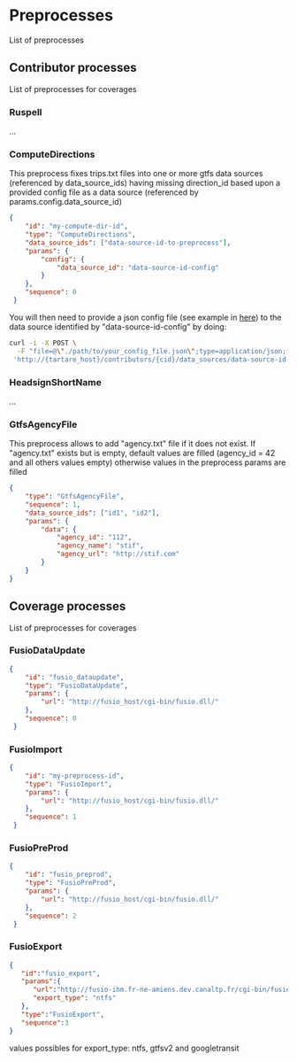 # Preprocesses
List of preprocesses
## Contributor processes
List of preprocesses for coverages
### Ruspell
...
### ComputeDirections
This preprocess fixes trips.txt files into one or more gtfs data sources (referenced by data_source_ids) having missing direction_id based upon a provided config file as a data source (referenced by params.config.data_source_id)
```json
{
    "id": "my-compute-dir-id",
    "type": "ComputeDirections",
    "data_source_ids": ["data-source-id-to-preprocess"],
    "params": {
        "config": {
            "data_source_id": "data-source-id-config"
        }
    },
    "sequence": 0
 }
```
You will then need to provide a json config file (see example in [here](tests/fixtures/compute_directions/config.json)) to the data source identified by "data-source-id-config" by doing:
```bash
curl -i -X POST \
  -F "file=@\"./path/to/your_config_file.json\";type=application/json;filename=\"your_config_file.json\"" \
 'http://{tartare_host}/contributors/{cid}/data_sources/data-source-id-config/data_sets'
```
### HeadsignShortName
...

### GtfsAgencyFile
This preprocess allows to add "agency.txt" file if it does not exist.
If "agency.txt" exists but is empty, default values are filled (agency_id = 42 and all others values empty) 
otherwise values in the preprocess params are filled

```json
{
    "type": "GtfsAgencyFile",
    "sequence": 1,
    "data_source_ids": ["id1", "id2"],
    "params": {
        "data": {
            "agency_id": "112",
            "agency_name": "stif",
            "agency_url": "http://stif.com"
        }
    }
}
```

## Coverage processes
List of preprocesses for coverages
### FusioDataUpdate
```json
{
    "id": "fusio_dataupdate",
    "type": "FusioDataUpdate",
    "params": {
        "url": "http://fusio_host/cgi-bin/fusio.dll/"
    },
    "sequence": 0
 }
```
### FusioImport
```json
{
    "id": "my-preprocess-id",
    "type": "FusioImport",
    "params": {
        "url": "http://fusio_host/cgi-bin/fusio.dll/"
    },
    "sequence": 1
 }
```

### FusioPreProd
```json
{
    "id": "fusio_preprod",
    "type": "FusioPreProd",
    "params": {
        "url": "http://fusio_host/cgi-bin/fusio.dll/"
    },
    "sequence": 2
 }
```

### FusioExport
```json
{
   "id":"fusio_export",
   "params":{
      "url":"http://fusio-ihm.fr-ne-amiens.dev.canaltp.fr/cgi-bin/fusio.dll",
      "export_type": "ntfs"
   },
   "type":"FusioExport",
   "sequence":3
}
```
values possibles for export_type: ntfs, gtfsv2 and googletransit

